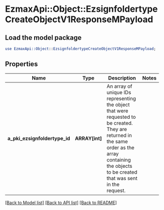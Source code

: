 # EzmaxApi::Object::EzsignfoldertypeCreateObjectV1ResponseMPayload

## Load the model package
```perl
use EzmaxApi::Object::EzsignfoldertypeCreateObjectV1ResponseMPayload;
```

## Properties
Name | Type | Description | Notes
------------ | ------------- | ------------- | -------------
**a_pki_ezsignfoldertype_id** | **ARRAY[int]** | An array of unique IDs representing the object that were requested to be created.  They are returned in the same order as the array containing the objects to be created that was sent in the request. | 

[[Back to Model list]](../README.md#documentation-for-models) [[Back to API list]](../README.md#documentation-for-api-endpoints) [[Back to README]](../README.md)


